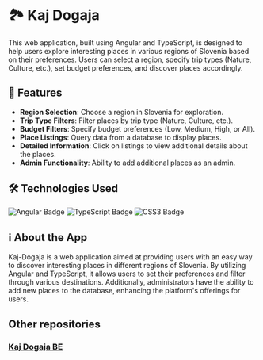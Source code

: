 # 🏞️ Kaj Dogaja

This web application, built using Angular and TypeScript, is designed to help users explore interesting places in various regions of Slovenia based on their preferences. Users can select a region, specify trip types (Nature, Culture, etc.), set budget preferences, and discover places accordingly.

## 🚀 Features

- **Region Selection**: Choose a region in Slovenia for exploration.
- **Trip Type Filters**: Filter places by trip type (Nature, Culture, etc.).
- **Budget Filters**: Specify budget preferences (Low, Medium, High, or All).
- **Place Listings**: Query data from a database to display places.
- **Detailed Information**: Click on listings to view additional details about the places.
- **Admin Functionality**: Ability to add additional places as an admin.

## 🛠️ Technologies Used

![Angular Badge](https://img.shields.io/badge/Angular-a6120d?logo=angular&logoColor=fff&style=for-the-badge)
![TypeScript Badge](https://img.shields.io/badge/TypeScript-3178C6?logo=typescript&logoColor=fff&style=for-the-badge)
![CSS3 Badge](https://img.shields.io/badge/CSS3-1572B6?logo=css3&logoColor=fff&style=for-the-badge)

## ℹ About the App

Kaj-Dogaja is a web application aimed at providing users with an easy way to discover interesting places in different regions of Slovenia. By utilizing Angular and TypeScript, it allows users to set their preferences and filter through various destinations. Additionally, administrators have the ability to add new places to the database, enhancing the platform's offerings for users.

## Other repositories
### [Kaj Dogaja BE](https://github.com/klemen-s/Kaj-Dogaja-BE.git)
